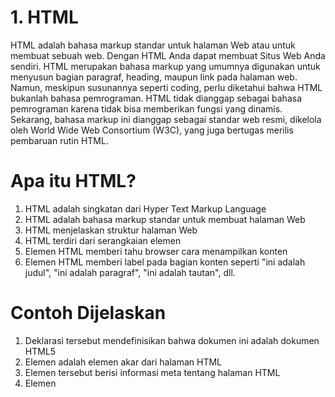 # 1. HTML
HTML adalah bahasa markup standar untuk halaman Web atau untuk membuat sebuah web. Dengan HTML Anda dapat membuat Situs Web Anda sendiri. HTML merupakan bahasa markup yang umumnya digunakan untuk menyusun bagian paragraf, heading, maupun link pada halaman web. Namun, meskipun susunannya seperti coding, perlu diketahui bahwa HTML bukanlah bahasa pemrograman. HTML tidak dianggap sebagai bahasa pemrograman karena tidak bisa memberikan fungsi yang dinamis. Sekarang, bahasa markup ini dianggap sebagai standar web resmi, dikelola oleh World Wide Web Consortium (W3C), yang juga bertugas merilis pembaruan rutin HTML.
# Apa itu HTML?

1. HTML adalah singkatan dari Hyper Text Markup Language
2. HTML adalah bahasa markup standar untuk membuat halaman Web
3. HTML menjelaskan struktur halaman Web
4. HTML terdiri dari serangkaian elemen
5. Elemen HTML memberi tahu browser cara menampilkan konten
6. Elemen HTML memberi label pada bagian konten seperti "ini adalah judul", "ini adalah paragraf", "ini adalah tautan", dll.
# Contoh Dijelaskan
1. Deklarasi tersebut <!DOCTYPE html>mendefinisikan bahwa dokumen ini adalah dokumen HTML5
2. Elemen <html>adalah elemen akar dari halaman HTML
3. Elemen tersebut <head>berisi informasi meta tentang halaman HTML
4. Elemen <title>menentukan judul untuk halaman HTML (yang ditampilkan di bilah judul browser atau di tab halaman)
5. Elemen <body>mendefinisikan badan dokumen, dan merupakan wadah untuk semua konten yang terlihat, seperti judul, paragraf, gambar, hyperlink, tabel, daftar, dll.
6. Elemen <h1 mendefinisikan judul besar
7. Elemen <p mendefinisikan paragraf
#  ![html atribut](https://github.com/sidiqqputraa/pemograman-web-1/assets/168811156/39c347f0-39da-448a-abe6-3b5d9a835990)
